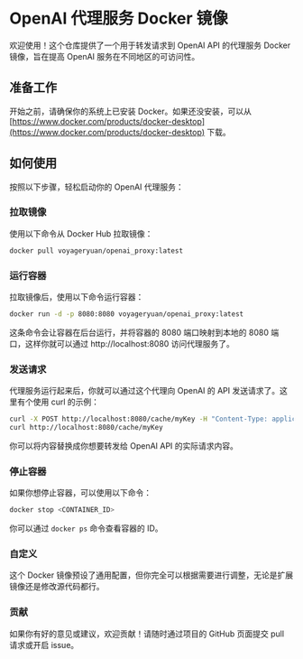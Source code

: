 # OpenAI 代理服务 Docker 镜像

欢迎使用！这个仓库提供了一个用于转发请求到 OpenAI API 的代理服务 Docker 镜像，旨在提高 OpenAI 服务在不同地区的可访问性。

## 准备工作

开始之前，请确保你的系统上已安装 Docker。如果还没安装，可以从 [https://www.docker.com/products/docker-desktop](https://www.docker.com/products/docker-desktop) 下载。

## 如何使用

按照以下步骤，轻松启动你的 OpenAI 代理服务：

### 拉取镜像

使用以下命令从 Docker Hub 拉取镜像：

```bash
docker pull voyageryuan/openai_proxy:latest
```

### 运行容器
拉取镜像后，使用以下命令运行容器：
    
```bash
docker run -d -p 8080:8080 voyageryuan/openai_proxy:latest
```
这条命令会让容器在后台运行，并将容器的 8080 端口映射到本地的 8080 端口，这样你就可以通过 http://localhost:8080 访问代理服务了。

### 发送请求
代理服务运行起来后，你就可以通过这个代理向 OpenAI 的 API 发送请求了。这里有个使用 curl 的示例：

```bash
curl -X POST http://localhost:8080/cache/myKey -H "Content-Type: application/json" -d '"myValue"'
curl http://localhost:8080/cache/myKey    
```
你可以将内容替换成你想要转发给 OpenAI API 的实际请求内容。

### 停止容器
如果你想停止容器，可以使用以下命令：

```bash
docker stop <CONTAINER_ID>
```
你可以通过 `docker ps` 命令查看容器的 ID。

### 自定义
这个 Docker 镜像预设了通用配置，但你完全可以根据需要进行调整，无论是扩展镜像还是修改源代码都行。

### 贡献
如果你有好的意见或建议，欢迎贡献！请随时通过项目的 GitHub 页面提交 pull 请求或开启 issue。
